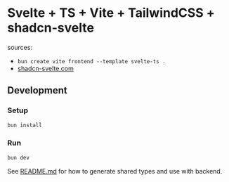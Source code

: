 # Svelte + TS + Vite + TailwindCSS + shadcn-svelte

sources:
- `bun create vite frontend --template svelte-ts .`
- [shadcn-svelte.com](https://www.shadcn-svelte.com)

## Development

### Setup
```bash
bun install
```

### Run
```bash
bun dev
```
See [README.md](../README.md) for how to generate shared types and use with backend.